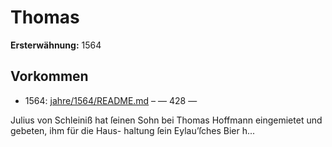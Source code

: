 # Thomas

**Ersterwähnung:** 1564

## Vorkommen
- 1564: [jahre/1564/README.md](../jahre/1564/README.md) – — 428 —

Julius von Schleiniß hat ſeinen Sohn bei Thomas
Hoffmann eingemietet und gebeten, ihm für die Haus-
haltung ſein Eylau’ſches Bier h...
